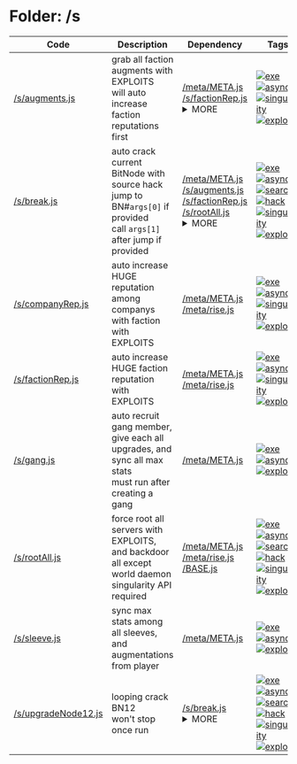 <!-- begin script info -->
# Folder: /s
Code|Description|Dependency|Tags
-|-|-|-
[/s/augments.js](./augments.js)|grab all faction augments with EXPLOITS<br>will auto increase faction reputations first|[/meta/META.js](../meta/META.js)<br>[/s/factionRep.js](./factionRep.js)<details><summary>MORE</summary>[/meta/rise.js](../meta/rise.js)</details>|[![exe](https://img.shields.io/badge/-exe-gold)](#exe)[![async](https://img.shields.io/badge/-async-black)](#async)[![singularity](https://img.shields.io/badge/-singularity-purple)](#singularity)[![exploit](https://img.shields.io/badge/-exploit-%23ff0000)](#exploit)
[/s/break.js](./break.js)|auto crack current BitNode with source hack<br>jump to BN#`args[0]` if provided<br>call `args[1]` after jump if provided|[/meta/META.js](../meta/META.js)<br>[/s/augments.js](./augments.js)<br>[/s/factionRep.js](./factionRep.js)<br>[/s/rootAll.js](./rootAll.js)<details><summary>MORE</summary>[/meta/rise.js](../meta/rise.js)<br>[/BASE.js](../BASE.js)</details>|[![exe](https://img.shields.io/badge/-exe-gold)](#exe)[![async](https://img.shields.io/badge/-async-black)](#async)[![search](https://img.shields.io/badge/-search-blue)](#search)[![hack](https://img.shields.io/badge/-hack-green)](#hack)[![singularity](https://img.shields.io/badge/-singularity-purple)](#singularity)[![exploit](https://img.shields.io/badge/-exploit-%23ff0000)](#exploit)
[/s/companyRep.js](./companyRep.js)|auto increase HUGE reputation among companys with faction with EXPLOITS|[/meta/META.js](../meta/META.js)<br>[/meta/rise.js](../meta/rise.js)|[![exe](https://img.shields.io/badge/-exe-gold)](#exe)[![async](https://img.shields.io/badge/-async-black)](#async)[![singularity](https://img.shields.io/badge/-singularity-purple)](#singularity)[![exploit](https://img.shields.io/badge/-exploit-%23ff0000)](#exploit)
[/s/factionRep.js](./factionRep.js)|auto increase HUGE faction reputation with EXPLOITS|[/meta/META.js](../meta/META.js)<br>[/meta/rise.js](../meta/rise.js)|[![exe](https://img.shields.io/badge/-exe-gold)](#exe)[![async](https://img.shields.io/badge/-async-black)](#async)[![singularity](https://img.shields.io/badge/-singularity-purple)](#singularity)[![exploit](https://img.shields.io/badge/-exploit-%23ff0000)](#exploit)
[/s/gang.js](./gang.js)|auto recruit gang member, give each all upgrades, and sync all max stats<br>must run after creating a gang|[/meta/META.js](../meta/META.js)|[![exe](https://img.shields.io/badge/-exe-gold)](#exe)[![async](https://img.shields.io/badge/-async-black)](#async)[![exploit](https://img.shields.io/badge/-exploit-%23ff0000)](#exploit)
[/s/rootAll.js](./rootAll.js)|force root all servers with EXPLOITS, and backdoor all except world daemon<br>singularity API required|[/meta/META.js](../meta/META.js)<br>[/meta/rise.js](../meta/rise.js)<br>[/BASE.js](../BASE.js)|[![exe](https://img.shields.io/badge/-exe-gold)](#exe)[![async](https://img.shields.io/badge/-async-black)](#async)[![search](https://img.shields.io/badge/-search-blue)](#search)[![hack](https://img.shields.io/badge/-hack-green)](#hack)[![singularity](https://img.shields.io/badge/-singularity-purple)](#singularity)[![exploit](https://img.shields.io/badge/-exploit-%23ff0000)](#exploit)
[/s/sleeve.js](./sleeve.js)|sync max stats among all sleeves, and augmentations from player|[/meta/META.js](../meta/META.js)|[![exe](https://img.shields.io/badge/-exe-gold)](#exe)[![async](https://img.shields.io/badge/-async-black)](#async)[![exploit](https://img.shields.io/badge/-exploit-%23ff0000)](#exploit)
[/s/upgradeNode12.js](./upgradeNode12.js)|looping crack BN12<br>won't stop once run|[/s/break.js](./break.js)<details><summary>MORE</summary>[/meta/META.js](../meta/META.js)<br>[/meta/rise.js](../meta/rise.js)<br>[/s/augments.js](./augments.js)<br>[/s/factionRep.js](./factionRep.js)<br>[/s/rootAll.js](./rootAll.js)<br>[/BASE.js](../BASE.js)</details>|[![exe](https://img.shields.io/badge/-exe-gold)](#exe)[![async](https://img.shields.io/badge/-async-black)](#async)[![search](https://img.shields.io/badge/-search-blue)](#search)[![hack](https://img.shields.io/badge/-hack-green)](#hack)[![singularity](https://img.shields.io/badge/-singularity-purple)](#singularity)[![exploit](https://img.shields.io/badge/-exploit-%23ff0000)](#exploit)
